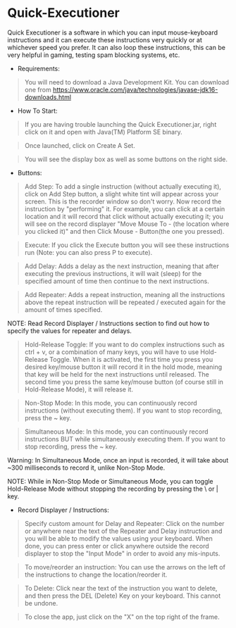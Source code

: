 # Quick-Executioner
Quick Executioner is a software in which you can input mouse-keyboard instructions and it can execute these instructions very quickly or at whichever speed you prefer. It can also loop these instructions, this can be very helpful in gaming, testing spam blocking systems, etc.

- Requirements:

> You will need to download a Java Development Kit. You can download one from https://www.oracle.com/java/technologies/javase-jdk16-downloads.html 

- How To Start:

> If you are having trouble launching the Quick Executioner.jar, right click on it and open with Java(TM) Platform SE binary. 

> Once launched, click on Create A Set.

> You will see the display box as well as some buttons on the right side.

- Buttons:

> Add Step: To add a single instruction (without actually executing it), click on Add Step button, a slight white tint will appear across your screen. This is the recorder window so don't worry. Now record the instruction by "performing" it. For example, you can click at a certain location and it will record that click without actually executing it; you will see on the record displayer "Move Mouse To - (the location where you clicked it)" and then Click Mouse - Button(the one you pressed).

> Execute: If you click the Execute button you will see these instructions run (Note: you can also press P to execute).

> Add Delay: Adds a delay as the next instruction, meaning that after executing the previous instructions, it will wait (sleep) for the specified amount of time then continue to the next instructions.

> Add Repeater: Adds a repeat instruction, meaning all the instructions above the repeat instruction will be repeated / executed again for the amount of times specified.

NOTE: Read Record Displayer / Instructions section to find out how to specify the values for repeater and delays.

> Hold-Release Toggle: If you want to do complex instructions such as ctrl + v, or a combination of many keys, you will have to use Hold-Release Toggle. When it is activated, the first time you press you desired key/mouse button it will record it in the hold mode, meaning that key will be held for the next instructions until released. The second time you press the same key/mouse button (of course still in Hold-Release Mode), it will release it. 

> Non-Stop Mode: In this mode, you can continuously record instructions (without executing them). If you want to stop recording, press the ~ key.

> Simultaneous Mode: In this mode, you can continuously record instructions BUT while simultaneously executing them. If you want to stop recording, press the ~ key.

Warning: In Simultaneous Mode, once an input is recorded, it will take about ~300 milliseconds to record it, unlike Non-Stop Mode.

NOTE: While in Non-Stop Mode or Simultaneous Mode, you can toggle Hold-Release Mode without stopping the recording by pressing the \ or | key.

- Record Displayer / Instructions:

> Specify custom amount for Delay and Repeater: Click on the number or anywhere near the text of the Repeater and Delay instruction and you will be able to modify the values using your keyboard. When done, you can press enter or click anywhere outside the record displayer to stop the "Input Mode" in order to avoid any mis-inputs.

> To move/reorder an instruction: You can use the arrows on the left of the instructions to change the location/reorder it.

> To Delete: Click near the text of the instruction you want to delete, and then press the DEL (Delete) Key on your keyboard. This cannot be undone.

> To close the app, just click on the "X" on the top right of the frame.
